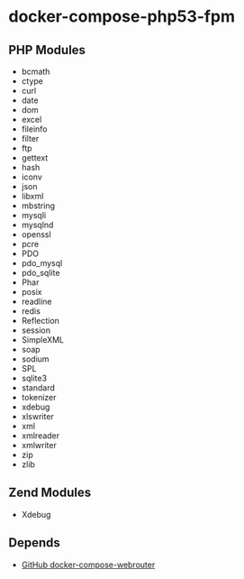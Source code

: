 # docker-compose-php53-fpm

## PHP Modules
* bcmath
* ctype
* curl
* date
* dom
* excel
* fileinfo
* filter
* ftp
* gettext
* hash
* iconv
* json
* libxml
* mbstring
* mysqli
* mysqlnd
* openssl
* pcre
* PDO
* pdo_mysql
* pdo_sqlite
* Phar
* posix
* readline
* redis
* Reflection
* session
* SimpleXML
* soap
* sodium
* SPL
* sqlite3
* standard
* tokenizer
* xdebug
* xlswriter
* xml
* xmlreader
* xmlwriter
* zip
* zlib

## Zend Modules
* Xdebug

## Depends

* [GitHub docker-compose-webrouter](https://github.com/Rupreht/docker-compose-webrouter)

